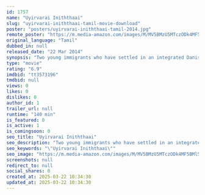 ```yaml
---
id: 1757
name: "Uyirvarai Iniththaai"
slug: "uyirvarai-iniththaai-tamil-movie-download"
poster: "posters/uyirvarai-iniththaai-tamil-2014.jpg"
remote_poster: "https://m.media-amazon.com/images/M/MV5BMzU5MTczODk4MF5BMl5BanBnXkFtZTgwMTMyNTQzMTE@._V1_SX300.jpg"
original_language: "Tamil"
dubbed_in: null
released_date: "22 Mar 2014"
synopsis: "Two young immigrants who have settled in an integrated Danish-Tamil lifestyle, where their native culture and the Danish culture are getting challenged in different dramatic situations."
type: "movie"
rating: "6.9"
imdbid: "tt3573196"
tmdbid: null
views: 0
likes: 0
dislikes: 0
author_id: 1
trailer_url: null
runtime: "140 min"
is_featured: 0
is_active: 1
is_comingsoon: 0
seo_title: "Uyirvarai Iniththaai"
seo_description: "Two young immigrants who have settled in an integrated Danish-Tamil lifestyle, where their native culture and the Danish culture are getting challenged in different dramatic situations."
seo_keywords: "\"Uyirvarai Iniththaai\""
seo_image: "https://m.media-amazon.com/images/M/MV5BMzU5MTczODk4MF5BMl5BanBnXkFtZTgwMTMyNTQzMTE@._V1_SX300.jpg"
screenshots: null
redirect_to: null
social_shares: 0
created_at: 2025-03-22 10:34:30
updated_at: 2025-03-22 10:34:30
---
```


